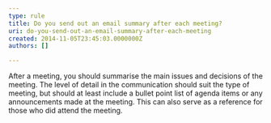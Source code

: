 ```yaml
---
type: rule
title: Do you send out an email summary after each meeting?
uri: do-you-send-out-an-email-summary-after-each-meeting
created: 2014-11-05T23:45:03.0000000Z
authors: []

---
```




<span class='intro'> <p>After a meeting, you should summarise the main issues and decisions of the meeting. The level of detail in the communication should suit the type of meeting, but should at least include a bullet point list of agenda items or any announcements made at the meeting. This can also serve as a reference for those who did attend the meeting.​</p> </span>




